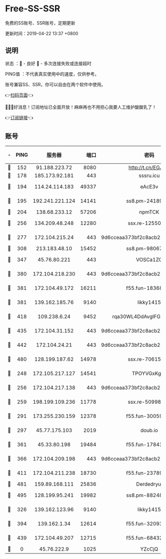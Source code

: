 # Free-SS-SSR

免费的SS账号、SSR账号，定期更新

更新时间：2019-04-22 13:37 +0800

## 说明

状态     ：🙂 - 良好 🙁 - 多次连接失败或连接超时

PING值   ：不代表真实使用中的速度，仅供参考。

账号兼容SS、SSR，你可以自由在两个软件中使用。

👉[扫码页面](https://liesauer.github.io/Free-SS-SSR/)👈

🎉🎉🎉好消息！订阅地址已全面开放！麻麻再也不用担心我要人工维护酸酸乳了！

👉[订阅链接](https://www.liesauer.net/yogurt/subscribe?ACCESS_TOKEN=DAYxR3mMaZAsaqUb)👈

## 账号

|-|PING|服务器|端口|密码|加密方式|区域|
|:----:|:----:|:-----:|-----:|:----:|:----:|:----:|
|🙂|152|91.188.223.72|8080|http://t.cn/EGJIyrl|rc4-md5|RU|
|🙂|178|185.173.92.181|443|sssru.icu|rc4-md5|RU|
|🙂|194|114.24.114.183|49337|eAcE3v|chacha20-ietf|TW|
|🙂|195|192.241.221.124|14141|ss8.pm-24189399|aes-256-cfb|US|
|🙂|204|138.68.233.12|57206|npmTCK|rc4-md5|US|
|🙂|256|134.209.48.248|12280|ssx.re-12550293|aes-256-cfb|US|
|🙂|277|172.104.215.24|443|9d6cceaa373bf2c8acb22e60b6a58be6|aes-256-cfb|US|
|🙂|308|213.183.48.10|15452|ss8.pm-98067260|rc4-md5|RU|
|🙂|347|45.76.80.221|443|VOSCa1ZG|aes-256-cfb|DE|
|🙂|380|172.104.218.230|443|9d6cceaa373bf2c8acb22e60b6a58be6|aes-256-cfb|US|
|🙂|381|172.104.49.172|16211|f55.fun-18368784|aes-256-cfb|SG|
|🙂|381|139.162.185.76|9140|likky1415|aes-256-cfb|DE|
|🙂|418|109.238.6.24|9452|rqa30WL4DdAvgIFG6Fs3znzTa|aes-256-cfb|FR|
|🙂|435|172.104.31.152|443|9d6cceaa373bf2c8acb22e60b6a58be6|aes-256-cfb|US|
|🙂|442|172.104.24.21|443|9d6cceaa373bf2c8acb22e60b6a58be6|aes-256-cfb|US|
|🙂|480|128.199.187.62|14978|ssx.re-70615001|aes-256-cfb|SG|
|🙂|248|172.105.217.127|14541|TPOYVGxKglpi|aes-256-cfb|JP|
|🙂|256|172.104.217.138|443|9d6cceaa373bf2c8acb22e60b6a58be6|aes-256-cfb|US|
|🙂|259|198.199.109.236|11778|ssx.re-50998611|aes-256-cfb|US|
|🙂|291|173.255.230.159|12378|f55.fun-30059944|aes-256-cfb|US|
|🙂|297|45.77.175.103|2019|doub.io|aes-128-ctr|SG|
|🙂|361|45.33.80.198|19484|f55.fun-17843218|aes-256-cfb|US|
|🙂|366|172.104.209.198|443|9d6cceaa373bf2c8acb22e60b6a58be6|aes-256-cfb|US|
|🙂|411|172.104.211.238|18730|f55.fun-23789353|aes-256-cfb|US|
|🙂|481|159.89.168.111|25836|Derdedryuj|chacha20|IN|
|🙂|495|128.199.95.241|19982|ss8.pm-88248816|aes-256-cfb|SG|
|🙁|326|139.162.123.96|9140|likky1415|aes-256-cfb|JP|
|🙁|394|139.162.1.34|12614|f55.fun-32093873|aes-256-cfb|SG|
|🙁|439|172.104.49.207|12715|f55.fun-68432861|aes-256-cfb|SG|
|🙁|0|45.76.222.9|1025|YZcCjQ|rc4-md5|JP|
